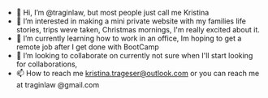 - 👋 Hi, I’m @traginlaw, but most people just call me Kristina
- 👀 I’m interested in making a mini private website with my families life stories, trips weve taken, Christmas mornings, I'm really excited about it.
- 🌱 I’m currently learning how to work in an office, Im hoping to get a remote job after I get done with BootCamp
- 💞️ I’m looking to collaborate on currently not sure when I'll start looking for collaborations, 
- 📫 How to reach me kristina.trageser@outlook.com or you can reach me at traginlaw @gmail.com


<!---
traginlaw/traginlaw is a ✨ special ✨ repository because its `README.md` (this file) appears on your GitHub profile.
You can click the Preview link to take a look at your changes.
--->
